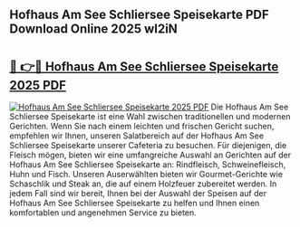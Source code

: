 ## Hofhaus Am See Schliersee Speisekarte PDF Download Online 2025 wI2iN

# <h2><a href="http://gcdeccl.nevu.top/?p=Hofhaus+Am+See+Schliersee+Speisekarte">🔗 👉🔴 Hofhaus Am See Schliersee Speisekarte 2025 PDF</a></h2>

[![Hofhaus Am See Schliersee Speisekarte 2025 PDF](https://i.imgur.com/dBaPXMq.png)](http://gcdeccl.nevu.top/?p=Hofhaus+Am+See+Schliersee+Speisekarte)
Die Hofhaus Am See Schliersee Speisekarte ist eine Wahl zwischen traditionellen und modernen Gerichten. Wenn Sie nach einem leichten und frischen Gericht suchen, empfehlen wir Ihnen, unseren Salatbereich auf der Hofhaus Am See Schliersee Speisekarte unserer Cafeteria zu besuchen. Für diejenigen, die Fleisch mögen, bieten wir eine umfangreiche Auswahl an Gerichten auf der Hofhaus Am See Schliersee Speisekarte an: Rindfleisch, Schweinefleisch, Huhn und Fisch. Unseren Auserwählten bieten wir Gourmet-Gerichte wie Schaschlik und Steak an, die auf einem Holzfeuer zubereitet werden. In jedem Fall sind wir bereit, Ihnen bei der Auswahl der Speisen auf der Hofhaus Am See Schliersee Speisekarte zu helfen und Ihnen einen komfortablen und angenehmen Service zu bieten.
